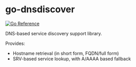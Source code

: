 # go-dnsdiscover

[![Go Reference](https://pkg.go.dev/badge/github.com/Jamesits/go-dnsdiscover.svg)](https://pkg.go.dev/github.com/Jamesits/go-dnsdiscover)

DNS-based service discovery support library.

Provides:
- Hostname retrieval (in short form, FQDN/full form)
- SRV-based service lookup, with A/AAAA based fallback
